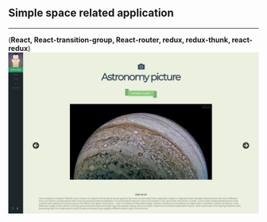 ## Simple space related application
___
(**React, React-transition-group, React-router, redux, redux-thunk, react-redux**)
![alttext](https://github.com/ZodiacGazer/space-app/blob/master/space-app-1.png)
